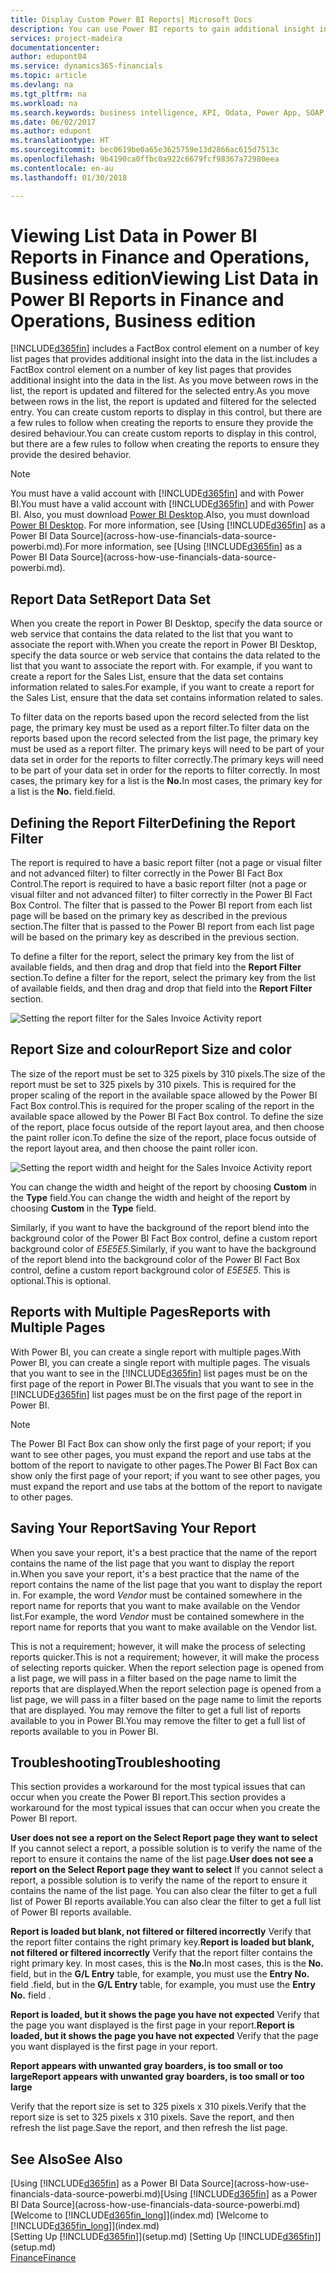 ```yaml
---
title: Display Custom Power BI Reports| Microsoft Docs
description: You can use Power BI reports to gain additional insight into data in lists in Financials.
services: project-madeira
documentationcenter: 
author: edupont04
ms.service: dynamics365-financials
ms.topic: article
ms.devlang: na
ms.tgt_pltfrm: na
ms.workload: na
ms.search.keywords: business intelligence, KPI, Odata, Power App, SOAP, analysis
ms.date: 06/02/2017
ms.author: edupont
ms.translationtype: HT
ms.sourcegitcommit: bec0619be0a65e3625759e13d2866ac615d7513c
ms.openlocfilehash: 9b4190ca0ffbc0a922c6679fcf98367a72980eea
ms.contentlocale: en-au
ms.lasthandoff: 01/30/2018

---
```

# <a name="viewing-list-data-in-power-bi-reports-in-finance-and-operations-business-edition"></a><span data-ttu-id="58543-103">Viewing List Data in Power BI Reports in Finance and Operations, Business edition</span><span class="sxs-lookup"><span data-stu-id="58543-103">Viewing List Data in Power BI Reports in Finance and Operations, Business edition</span></span> 
[!INCLUDE[d365fin](includes/d365fin_md.md)] <span data-ttu-id="58543-104"> includes a FactBox control element on a number of key list pages that provides additional insight into the data in the list.</span><span class="sxs-lookup"><span data-stu-id="58543-104">includes a FactBox control element on a number of key list pages that provides additional insight into the data in the list.</span></span> <span data-ttu-id="58543-105">As you move between rows in the list, the report is updated and filtered for the selected entry.</span><span class="sxs-lookup"><span data-stu-id="58543-105">As you move between rows in the list, the report is updated and filtered for the selected entry.</span></span> <span data-ttu-id="58543-106">You can create custom reports to display in this control, but there are a few rules to follow when creating the reports to ensure they provide the desired behaviour.</span><span class="sxs-lookup"><span data-stu-id="58543-106">You can create custom reports to display in this control, but there are a few rules to follow when creating the reports to ensure they provide the desired behavior.</span></span>  

> [!NOTE]  
>   <span data-ttu-id="58543-107">You must have a valid account with [!INCLUDE[d365fin](includes/d365fin_md.md)] and with Power BI.</span><span class="sxs-lookup"><span data-stu-id="58543-107">You must have a valid account with [!INCLUDE[d365fin](includes/d365fin_md.md)] and with Power BI.</span></span> <span data-ttu-id="58543-108">Also, you must download [Power BI Desktop](https://powerbi.microsoft.com/en-us/desktop/).</span><span class="sxs-lookup"><span data-stu-id="58543-108">Also, you must download [Power BI Desktop](https://powerbi.microsoft.com/en-us/desktop/).</span></span> <span data-ttu-id="58543-109">For more information, see [Using [!INCLUDE[d365fin](includes/d365fin_md.md)] as a Power BI Data Source](across-how-use-financials-data-source-powerbi.md).</span><span class="sxs-lookup"><span data-stu-id="58543-109">For more information, see [Using [!INCLUDE[d365fin](includes/d365fin_md.md)] as a Power BI Data Source](across-how-use-financials-data-source-powerbi.md).</span></span>  

## <a name="report-data-set"></a><span data-ttu-id="58543-110">Report Data Set</span><span class="sxs-lookup"><span data-stu-id="58543-110">Report Data Set</span></span>
<span data-ttu-id="58543-111">When you create the report in Power BI Desktop, specify the data source or web service that contains the data related to the list that you want to associate the report with.</span><span class="sxs-lookup"><span data-stu-id="58543-111">When you create the report in Power BI Desktop, specify the data source or web service that contains the data related to the list that you want to associate the report with.</span></span> <span data-ttu-id="58543-112">For example, if you want to create a report for the Sales List, ensure that the data set contains information related to sales.</span><span class="sxs-lookup"><span data-stu-id="58543-112">For example, if you want to create a report for the Sales List, ensure that the data set contains information related to sales.</span></span>  

<span data-ttu-id="58543-113">To filter data on the reports based upon the record selected from the list page, the primary key must be used as a report filter.</span><span class="sxs-lookup"><span data-stu-id="58543-113">To filter data on the reports based upon the record selected from the list page, the primary key must be used as a report filter.</span></span> <span data-ttu-id="58543-114">The primary keys will need to be part of your data set in order for the reports to filter correctly.</span><span class="sxs-lookup"><span data-stu-id="58543-114">The primary keys will need to be part of your data set in order for the reports to filter correctly.</span></span> <span data-ttu-id="58543-115">In most cases, the primary key for a list is the **No.**</span><span class="sxs-lookup"><span data-stu-id="58543-115">In most cases, the primary key for a list is the **No.**</span></span> <span data-ttu-id="58543-116">field.</span><span class="sxs-lookup"><span data-stu-id="58543-116">field.</span></span>  

## <a name="defining-the-report-filter"></a><span data-ttu-id="58543-117">Defining the Report Filter</span><span class="sxs-lookup"><span data-stu-id="58543-117">Defining the Report Filter</span></span>
<span data-ttu-id="58543-118">The report is required to have a basic report filter (not a page or visual filter and not advanced filter) to filter correctly in the Power BI Fact Box Control.</span><span class="sxs-lookup"><span data-stu-id="58543-118">The report is required to have a basic report filter (not a page or visual filter and not advanced filter) to filter correctly in the Power BI Fact Box Control.</span></span> <span data-ttu-id="58543-119">The filter that is passed to the Power BI report from each list page will be based on the primary key as described in the previous section.</span><span class="sxs-lookup"><span data-stu-id="58543-119">The filter that is passed to the Power BI report from each list page will be based on the primary key as described in the previous section.</span></span>  

<span data-ttu-id="58543-120">To define a filter for the report, select the primary key from the list of available fields, and then drag and drop that field into the **Report Filter** section.</span><span class="sxs-lookup"><span data-stu-id="58543-120">To define a filter for the report, select the primary key from the list of available fields, and then drag and drop that field into the **Report Filter** section.</span></span>  

![Setting the report filter for the Sales Invoice Activity report](./media/across-how-use-powerbi-reports-factbox/financials-powerbi-report-filter.png)

## <a name="report-size-and-color"></a><span data-ttu-id="58543-122">Report Size and colour</span><span class="sxs-lookup"><span data-stu-id="58543-122">Report Size and color</span></span>
<span data-ttu-id="58543-123">The size of the report must be set to 325 pixels by 310 pixels.</span><span class="sxs-lookup"><span data-stu-id="58543-123">The size of the report must be set to 325 pixels by 310 pixels.</span></span> <span data-ttu-id="58543-124">This is required for the proper scaling of the report in the available space allowed by the Power BI Fact Box control.</span><span class="sxs-lookup"><span data-stu-id="58543-124">This is required for the proper scaling of the report in the available space allowed by the Power BI Fact Box control.</span></span> <span data-ttu-id="58543-125">To define the size of the report, place focus outside of the report layout area, and then choose the paint roller icon.</span><span class="sxs-lookup"><span data-stu-id="58543-125">To define the size of the report, place focus outside of the report layout area, and then choose the paint roller icon.</span></span>

![Setting the report width and height for the Sales Invoice Activity report](./media/across-how-use-powerbi-reports-factbox/financials-powerbi-report-sizing.png)

<span data-ttu-id="58543-127">You can change the width and height of the report by choosing **Custom** in the **Type** field.</span><span class="sxs-lookup"><span data-stu-id="58543-127">You can change the width and height of the report by choosing **Custom** in the **Type** field.</span></span>

<span data-ttu-id="58543-128">Similarly, if you want to have the background of the report blend into the background color of the Power BI Fact Box control, define a custom report background color of *E5E5E5*.</span><span class="sxs-lookup"><span data-stu-id="58543-128">Similarly, if you want to have the background of the report blend into the background color of the Power BI Fact Box control, define a custom report background color of *E5E5E5*.</span></span> <span data-ttu-id="58543-129">This is optional.</span><span class="sxs-lookup"><span data-stu-id="58543-129">This is optional.</span></span>  

## <a name="reports-with-multiple-pages"></a><span data-ttu-id="58543-130">Reports with Multiple Pages</span><span class="sxs-lookup"><span data-stu-id="58543-130">Reports with Multiple Pages</span></span>
<span data-ttu-id="58543-131">With Power BI, you can create a single report with multiple pages.</span><span class="sxs-lookup"><span data-stu-id="58543-131">With Power BI, you can create a single report with multiple pages.</span></span> <span data-ttu-id="58543-132">The visuals that you want to see in the [!INCLUDE[d365fin](includes/d365fin_md.md)] list pages must be on the first page of the report in Power BI.</span><span class="sxs-lookup"><span data-stu-id="58543-132">The visuals that you want to see in the [!INCLUDE[d365fin](includes/d365fin_md.md)] list pages must be on the first page of the report in Power BI.</span></span>  

> [!NOTE]  
>  <span data-ttu-id="58543-133">The Power BI Fact Box can show only the first page of your report; if you want to see other pages, you must expand the report and use tabs at the bottom of the report to navigate to other pages.</span><span class="sxs-lookup"><span data-stu-id="58543-133">The Power BI Fact Box can show only the first page of your report; if you want to see other pages, you must expand the report and use tabs at the bottom of the report to navigate to other pages.</span></span>  

## <a name="saving-your-report"></a><span data-ttu-id="58543-134">Saving Your Report</span><span class="sxs-lookup"><span data-stu-id="58543-134">Saving Your Report</span></span>

<span data-ttu-id="58543-135">When you save your report, it's a best practice that the name of the report contains the name of the list page that you want to display the report in.</span><span class="sxs-lookup"><span data-stu-id="58543-135">When you save your report, it's a best practice that the name of the report contains the name of the list page that you want to display the report in.</span></span> <span data-ttu-id="58543-136">For example, the word *Vendor* must be contained somewhere in the report name for reports that you want to make available on the Vendor list.</span><span class="sxs-lookup"><span data-stu-id="58543-136">For example, the word *Vendor* must be contained somewhere in the report name for reports that you want to make available on the Vendor list.</span></span>  

<span data-ttu-id="58543-137">This is not a requirement; however, it will make the process of selecting reports quicker.</span><span class="sxs-lookup"><span data-stu-id="58543-137">This is not a requirement; however, it will make the process of selecting reports quicker.</span></span> <span data-ttu-id="58543-138">When the report selection page is opened from a list page, we will pass in a filter based on the page name to limit the reports that are displayed.</span><span class="sxs-lookup"><span data-stu-id="58543-138">When the report selection page is opened from a list page, we will pass in a filter based on the page name to limit the reports that are displayed.</span></span>  <span data-ttu-id="58543-139">You may remove the filter to get a full list of reports available to you in Power BI.</span><span class="sxs-lookup"><span data-stu-id="58543-139">You may remove the filter to get a full list of reports available to you in Power BI.</span></span>  

## <a name="troubleshooting"></a><span data-ttu-id="58543-140">Troubleshooting</span><span class="sxs-lookup"><span data-stu-id="58543-140">Troubleshooting</span></span>
<span data-ttu-id="58543-141">This section provides a workaround for the most typical issues that can occur when you create the Power BI report.</span><span class="sxs-lookup"><span data-stu-id="58543-141">This section provides a workaround for the most typical issues that can occur when you create the Power BI report.</span></span>  

<span data-ttu-id="58543-142">**User does not see a report on the Select Report page they want to select** If you cannot select a report, a possible solution is to verify the name of the report to ensure it contains the name of the list page.</span><span class="sxs-lookup"><span data-stu-id="58543-142">**User does not see a report on the Select Report page they want to select** If you cannot select a report, a possible solution is to verify the name of the report to ensure it contains the name of the list page.</span></span> <span data-ttu-id="58543-143">You can also clear the filter to get a full list of Power BI reports available.</span><span class="sxs-lookup"><span data-stu-id="58543-143">You can also clear the filter to get a full list of Power BI reports available.</span></span>  

<span data-ttu-id="58543-144">**Report is loaded but blank, not filtered or filtered incorrectly** Verify that the report filter contains the right primary key.</span><span class="sxs-lookup"><span data-stu-id="58543-144">**Report is loaded but blank, not filtered or filtered incorrectly** Verify that the report filter contains the right primary key.</span></span> <span data-ttu-id="58543-145">In most cases, this is the **No.**</span><span class="sxs-lookup"><span data-stu-id="58543-145">In most cases, this is the **No.**</span></span> <span data-ttu-id="58543-146">field, but in the **G/L Entry** table, for example, you must use the **Entry No.** field  .</span><span class="sxs-lookup"><span data-stu-id="58543-146">field, but in the **G/L Entry** table, for example, you must use the **Entry No.** field  .</span></span>

<span data-ttu-id="58543-147">**Report is loaded, but it shows the page you have not expected** Verify that the page you want displayed is the first page in your report.</span><span class="sxs-lookup"><span data-stu-id="58543-147">**Report is loaded, but it shows the page you have not expected** Verify that the page you want displayed is the first page in your report.</span></span>  

<span data-ttu-id="58543-148">**Report appears with unwanted gray boarders, is too small or too large**</span><span class="sxs-lookup"><span data-stu-id="58543-148">**Report appears with unwanted gray boarders, is too small or too large**</span></span>

<span data-ttu-id="58543-149">Verify that the report size is set to 325 pixels x 310 pixels.</span><span class="sxs-lookup"><span data-stu-id="58543-149">Verify that the report size is set to 325 pixels x 310 pixels.</span></span> <span data-ttu-id="58543-150">Save the report, and then refresh the list page.</span><span class="sxs-lookup"><span data-stu-id="58543-150">Save the report, and then refresh the list page.</span></span>  

## <a name="see-also"></a><span data-ttu-id="58543-151">See Also</span><span class="sxs-lookup"><span data-stu-id="58543-151">See Also</span></span>
<span data-ttu-id="58543-152">[Using [!INCLUDE[d365fin](includes/d365fin_md.md)] as a Power BI Data Source](across-how-use-financials-data-source-powerbi.md)</span><span class="sxs-lookup"><span data-stu-id="58543-152">[Using [!INCLUDE[d365fin](includes/d365fin_md.md)] as a Power BI Data Source](across-how-use-financials-data-source-powerbi.md)</span></span>  
<span data-ttu-id="58543-153">[Welcome to [!INCLUDE[d365fin_long](includes/d365fin_long_md.md)]](index.md)  </span><span class="sxs-lookup"><span data-stu-id="58543-153">[Welcome to [!INCLUDE[d365fin_long](includes/d365fin_long_md.md)]](index.md)  </span></span>  
<span data-ttu-id="58543-154">[Setting Up [!INCLUDE[d365fin](includes/d365fin_md.md)]](setup.md)  </span><span class="sxs-lookup"><span data-stu-id="58543-154">[Setting Up [!INCLUDE[d365fin](includes/d365fin_md.md)]](setup.md)  </span></span>  
[<span data-ttu-id="58543-155">Finance</span><span class="sxs-lookup"><span data-stu-id="58543-155">Finance</span></span>](finance.md)  

